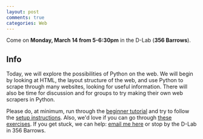 ```yaml
---
layout: post
comments: true
categories: Web
---
```


Come on **Monday, March 14 from 5-6:30pm** in the D-Lab (**356 Barrows**).

## Info
Today, we will explore the possibilities of Python on the web. We will begin by looking at HTML, the layout structure of the web, and use Python to scrape through many websites, looking for useful information. There will also be time for discussion and for groups to try making their own web scrapers in Python.

Please do, at minimum, run through the [beginner tutorial](http://try-python.appspot.com) and try to follow the [setup instructions](http://marwahaha.github.io/learnpython/learn/#setup). Also, we'd love if you can go through [these exercises](https://bids.github.io/2016-01-14-berkeley/python/00-python-intro.html). If you get stuck, we can help: [email me here](mailto:marwahaha@berkeley.edu) or stop by the D-Lab in 356 Barrows.


